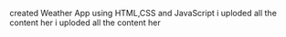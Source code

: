  created Weather App using HTML,CSS and JavaScript i uploded all the content her
i uploded all the content her
